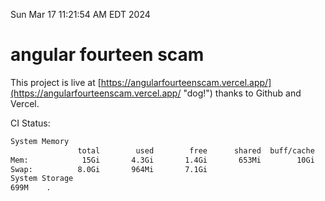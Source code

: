 Sun Mar 17 11:21:54 AM EDT 2024

# angular fourteen scam


This project is live at [https://angularfourteenscam.vercel.app/](https://angularfourteenscam.vercel.app/ "dog!") thanks to Github and Vercel.

CI Status: 

```bash
System Memory
               total        used        free      shared  buff/cache   available
Mem:            15Gi       4.3Gi       1.4Gi       653Mi        10Gi        10Gi
Swap:          8.0Gi       964Mi       7.1Gi
System Storage
699M	.
